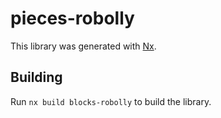 # pieces-robolly

This library was generated with [Nx](https://nx.dev).

## Building

Run `nx build blocks-robolly` to build the library.

